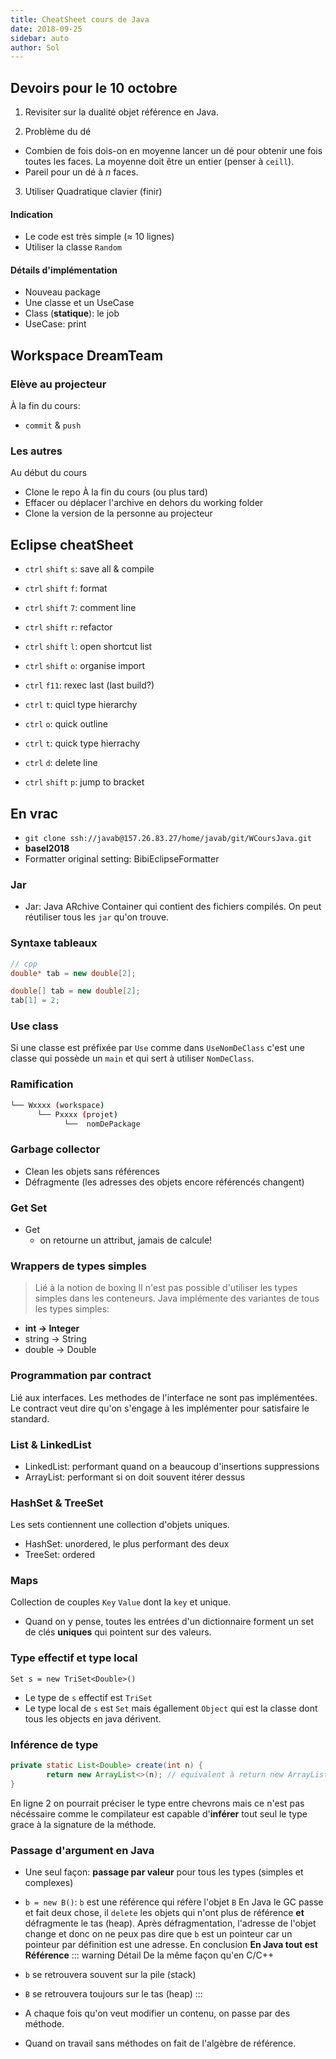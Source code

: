 ```yaml
---
title: CheatSheet cours de Java
date: 2018-09-25
sidebar: auto
author: Sol
---
```


## Devoirs pour le 10 octobre
1. Revisiter sur la dualité objet référence en Java.

2. Problème du dé
* Combien de fois dois-on en <Def def="pas hésiter à poser un gros échantillion $10^9$+">moyenne</Def> lancer un dé pour obtenir une fois toutes les faces. La moyenne doit être un entier (penser à `ceill`).
* Pareil pour un dé à $n$ faces.

3. Utiliser Quadratique clavier (finir)

#### Indication
* Le code est très simple ($\approx$ 10 lignes)
* Utiliser la classe `Random`

#### Détails d'implémentation
* Nouveau package
* Une classe et un UseCase
* Class (**statique**): le job
* UseCase: print

## Workspace DreamTeam
### Elève au projecteur
À la fin du cours:
* `commit` & `push`
### Les autres
Au début du cours
* Clone le repo
À la fin du cours (ou plus tard)
* Effacer ou déplacer l'archive en dehors du working folder
* Clone la version de la personne au projecteur


## Eclipse cheatSheet

* `ctrl` `shift` `s`: save all & compile
* `ctrl` `shift` `f`: format
* `ctrl` `shift` `7`: comment line
* `ctrl` `shift` `r`: refactor
* `ctrl` `shift` `l`: open shortcut list
* `ctrl` `shift` `o`: organise import
* `ctrl` `f11`: rexec last (last build?)
* `ctrl` `t`: quicl type hierarchy
* `ctrl` `o`: quick outline
* `ctrl` `t`: quick type hierrachy
* `ctrl` `d`: delete line

* `ctrl` `shift` `p`: jump to bracket


## En vrac
* `git clone ssh://javab@157.26.83.27/home/javab/git/WCoursJava.git`
* **basel2018**
*  Formatter original setting: BibiEclipseFormatter

### Jar
* Jar: Java ARchive
Container qui contient des fichiers compilés. On peut réutiliser tous les `jar` qu'on trouve.



### Syntaxe tableaux
```cpp
// cpp
double* tab = new double[2];
```

```java
double[] tab = new double[2];
tab[1] = 2;
```


### Use class
Si une classe est préfixée par `Use` comme dans `UseNomDeClass` c'est une classe qui possède un `main` et qui sert à utiliser `NomDeClass`.

### Ramification 
```sh
└── Wxxxx (workspace)
      └── Pxxxx (projet)
            └──  nomDePackage
```

### Garbage collector
* Clean les objets sans références
* Défragmente (les adresses des objets encore référencés changent)
  

### Get Set
* Get
  * on retourne un attribut, jamais de calcule!

### Wrappers de types simples
> Lié à la notion de boxing
Il n'est pas possible d'utiliser les types simples dans les conteneurs. Java implémente des variantes de tous les types simples:
* **int -> Integer**
* string -> String
* double -> Double

### Programmation par contract
Lié aux <Def def="Classe purement abstraite">interfaces</Def>. Les methodes de l'interface ne sont pas implémentées. Le contract veut dire qu'on s'engage à les implémenter pour satisfaire le standard.

### List & LinkedList
* LinkedList: performant quand on a beaucoup d'insertions suppressions
* ArrayList: performant si on doit souvent itérer dessus


### HashSet & TreeSet
Les sets contiennent une collection d'objets uniques.
* HashSet: unordered, le plus performant des deux
* TreeSet: ordered 

### Maps
Collection de couples `Key` `Value` dont la `key` et unique.

* Quand on y pense, toutes les entrées d'un dictionnaire forment un set de clés **uniques** qui pointent sur des valeurs.

### Type effectif et type local

`Set s = new TriSet<Double>()`
* Le type de `s` effectif est `TriSet`
* Le type local de `s` est `Set` mais égallement `Object` qui est la classe dont tous les objects en java dérivent.

### Inférence de type

```java {2}
private static List<Double> create(int n) {
		return new ArrayList<>(n); // equivalent à return new ArrayList<Double>(n)
}
```

En ligne 2 on pourrait préciser le type entre chevrons mais ce n'est pas nécéssaire comme le compilateur est capable d'**inférer** tout seul le type grace à la signature de la méthode.

### Passage d'argument en Java
* Une seul façon: **passage par valeur** pour tous les types (simples et complexes)
* `b = new B()`: `b` est une référence qui réfère l'objet `B`
En Java le GC passe et fait deux chose, il `delete` les objets qui n'ont plus de référence **et** défragmente le tas (heap). Après défragmentation, l'adresse de l'objet change et donc on ne peux pas dire que `b` est un pointeur car un pointeur par définition est une adresse. En conclusion **En Java tout est Référence**
::: warning Détail
De la même façon qu'en C/C++
* `b` se retrouvera souvent sur la pile (stack)
* `B` se retrouvera toujours sur le tas (heap)
:::

* A chaque fois qu'on veut modifier un contenu, on passe par des méthode.
* Quand on travail sans méthodes on fait de l'algèbre de référence.
